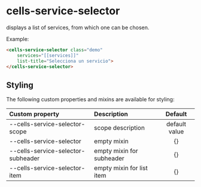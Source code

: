 # cells-service-selector

displays a list of services, from which one can be chosen.

Example:
```html
<cells-service-selector class="demo"
    services="[[services]]"
    list-title="Selecciona un servicio">
</cells-service-selector>

```

## Styling

The following custom properties and mixins are available for styling:

| Custom property | Description     | Default        |
|:----------------|:----------------|:--------------:|
| --cells-service-selector-scope      | scope description | default value  |
| --cells-service-selector  | empty mixin | {} |
| --cells-service-selector-subheader  | empty mixin for subheader | {} |
| --cells-service-selector-item  | empty mixin for list item | {} |